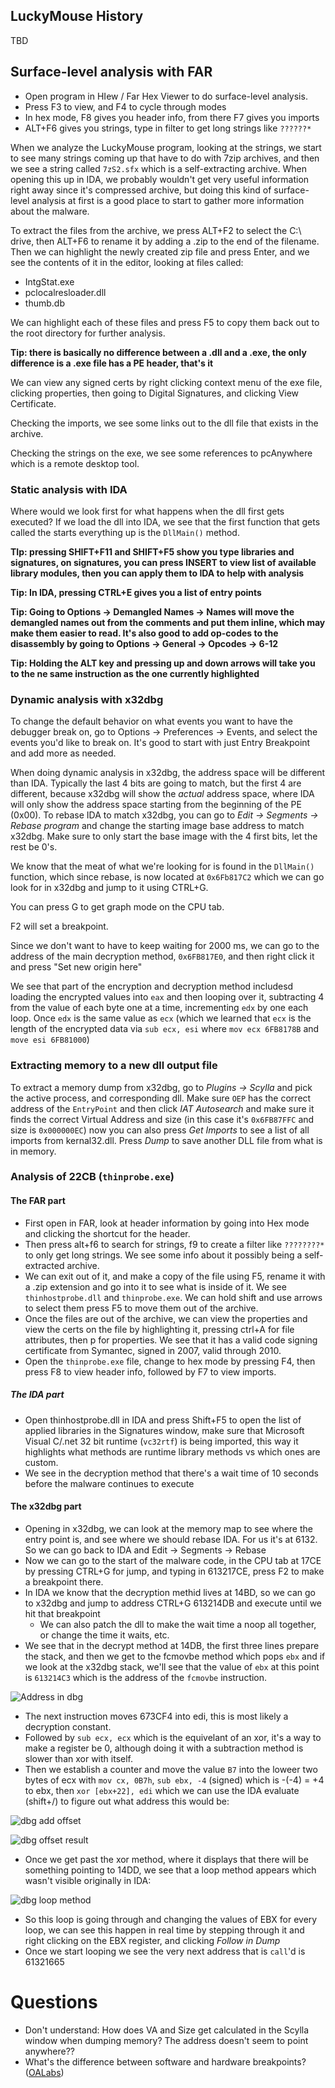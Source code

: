 ## LuckyMouse History
TBD

## Surface-level analysis with FAR

* Open program in HIew / Far Hex Viewer to do surface-level analysis.
* Press F3 to view, and F4 to cycle through modes
* In hex mode, F8 gives you header info, from there F7 gives you imports
* ALT+F6 gives you strings, type in filter to get long strings like `??????*`

When we analyze the LuckyMouse program, looking at the strings, we start to see many strings coming up that have to do with 7zip archives, and then we see a string called `7zS2.sfx` which is a self-extracting archive. When opening this up in IDA, we probably wouldn't get very useful information right away since it's compressed archive, but doing this kind of surface-level analysis at first is a good place to start to gather more information about the malware.

To extract the files from the archive, we press ALT+F2 to select the C:\ drive, then ALT+F6 to rename it by adding a .zip to the end of the filename. Then we can highlight the newly created zip file and press Enter, and we see the contents of it in the editor, looking at files called:

* IntgStat.exe
* pclocalresloader.dll
* thumb.db

We can highlight each of these files and press F5 to copy them back out to the root directory for further analysis.

**Tip: there is basically no difference between a .dll and a .exe, the only difference is a .exe file has a PE header, that's it**

We can view any signed certs by right clicking context menu of the exe file, clicking properties, then going to Digital Signatures, and clicking View Certificate.

Checking the imports, we see some links out to the dll file that exists in the archive.

Checking the strings on the exe, we see some references to pcAnywhere which is a remote desktop tool.

### Static analysis with IDA

Where would we look first for what happens when the dll first gets executed? If we load the dll into IDA, we see that the first function that gets called the starts everything up is the `DllMain()` method.

**TIp: pressing SHIFT+F11 and SHIFT+F5 show you type libraries and signatures, on signatures, you can press INSERT to view list of available library modules, then you can apply them to IDA to help with analysis**

**Tip: In IDA, pressing CTRL+E gives you a list of entry points**

**Tip: Going to Options -> Demangled Names -> Names will move the demangled names out from the comments and put them inline, which may make them easier to read. It's also good to add op-codes to the disassembly by going to Options -> General -> Opcodes -> 6-12**

**Tip: Holding the ALT key and pressing up and down arrows will take you to the ne same instruction as the one currently highlighted**

### Dynamic analysis with x32dbg

To change the default behavior on what events you want to have the debugger break on, go to Options -> Preferences -> Events, and select the events you'd like to break on. It's good to start with just Entry Breakpoint and add more as needed.

When doing dynamic analysis in x32dbg, the address space will be different than IDA. Typically the last 4 bits are going to match, but the first 4 are different, because x32dbg will show the *actual* address space, where IDA will only show the address space starting from the beginning of the PE (0x00). To rebase IDA to match x32dbg, you can go to *Edit -> Segments -> Rebase program* and change the starting image base address to match x32dbg. Make sure to only start the base image with the 4 first bits, let the rest be 0's.

We know that the meat of what we're looking for is found in the `DllMain()` function, which since rebase, is now located at `0x6Fb817C2` which we can go look for in x32dbg and jump to it using CTRL+G.

You can press G to get graph mode on the CPU tab.

F2 will set a breakpoint.

Since we don't want to have to keep waiting for 2000 ms, we can go to the address of the main decryption method, `0x6FB817E0`, and then right click it and press "Set new origin here"

We see that part of the encryption and decryption method includesd loading the encrypted values into `eax` and then looping over it, subtracting 4 from the value of each byte one at a time, incrementing `edx` by one each loop. Once `edx` is the same value as `ecx` (which we learned that `ecx` is the length of the encrypted data via `sub ecx, esi` where `mov ecx 6FB8178B` and `move esi 6FB81000`)

### Extracting memory to a new dll output file

To extract a memory dump from x32dbg, go to *Plugins -> Scylla* and pick the active process, and corresponding dll. Make sure `OEP` has the correct address of the `EntryPoint` and then click *IAT Autosearch* and make sure it finds the correct Virtual Address and size (in this case it's `0x6FB87FFC` and size is `0x000000EC`) now you can also press *Get Imports* to see a list of all imports from kernal32.dll. Press *Dump* to save another DLL file from what is in memory.

### Analysis of 22CB (`thinprobe.exe`)

#### The FAR part 
* First open in FAR, look at header information by going into Hex mode and clicking the shortcut for the header.
* Then press alt+f6 to search for strings, f9 to create a filter like `????????*` to only get long strings. We see some info about it possibly being a self-extracted archive.
* We can exit out of it, and make a copy of the file using F5, rename it with a .zip extension and go into it to see what is inside of it. We see `thinhostprobe.dll` and `thinprobe.exe`. We can hold shift and use arrows to select them press F5 to move them out of the archive.
* Once the files are out of the archive, we can view the properties and view the certs on the file by highlighting it, pressing ctrl+A for file attributes, then p for properties. We see that it has a valid code signing certificate from Symantec, signed in 2007, valid through 2010.
* Open the `thinprobe.exe` file, change to hex mode by pressing F4, then press F8 to view header info, followed by F7 to view imports.
##### The IDA part
* Open thinhostprobe.dll in IDA and press Shift+F5 to open the list of applied libraries in the Signatures window, make sure that Microsoft Visual C/.net 32 bit runtime (`vc32rtf`) is being imported, this way it highlights what methods are runtime library methods vs which ones are custom.
* We see in the decryption method that there's a wait time of 10 seconds before the malware continues to execute
#### The x32dbg part
* Opening in x32dbg, we can look at the memory map to see where the entry point is, and see where we should rebase IDA. For us it's at 6132. So we can go back to IDA and Edit -> Segments -> Rebase
* Now we can go to the start of the malware code, in the CPU tab at 17CE by pressing CTRL+G for jump, and typing in 613217CE, press F2 to make a breakpoint there.
* In IDA we know that the decryption methid lives at 14BD, so we can go to x32dbg and jump to address CTRL+G 613214DB and execute until we hit that breakpoint
	* We can also patch the dll to make the wait time a noop all together, or change the time it waits, etc.
* We see that in the decrypt method at 14DB, the first three lines prepare the stack, and then we get to the fcmovbe method which pops `ebx` and if we look at the x32dbg stack, we'll see that the value of `ebx` at this point is `613214C3` which is the address of the `fcmovbe` instruction.

![Address in dbg](assets/address-in-dbg.png)

* The next instruction moves 673CF4 into edi, this is most likely a decryption constant.
* Followed by `sub ecx, ecx` which is the equivelant of an xor, it's a way to make a register be 0, although doing it with a subtraction method is slower than xor with itself.
* Then we establish a counter and move the value `B7` into the loweer two bytes of ecx with `mov cx, 0B7h`, `sub ebx, -4` (signed) which is -(-4) = +4 to ebx, then `xor [ebx+22], edi` which we can use the IDA evaluate (shift+/) to figure out what address this would be:

![dbg add offset](assets/dbg-add-offset.png)

![dbg offset result](assets/dbg-offset-result.png)

* Once we get past the xor method, where it displays that there will be something pointing to 14DD, we see that a loop method appears which wasn't visible originally in IDA:

![dbg loop method](assets/dbg-loop-method.png)

* So this loop is going through and changing the values of EBX for every loop, we can see this happen in real time by stepping through it and right clicking on the EBX register, and clicking *Follow in Dump*
* Once we start looping we see the very next address that is `call`'d is 61321665


# Questions
* Don't understand: How does VA and Size get calculated in the Scylla window when dumping memory? The address doesn't seem to point anywhere??
* What's the difference between software and hardware breakpoints? ([OALabs](https://www.youtube.com/watch?v=WthvahlAYFY&t=1236s&ab_channel=OALabs))